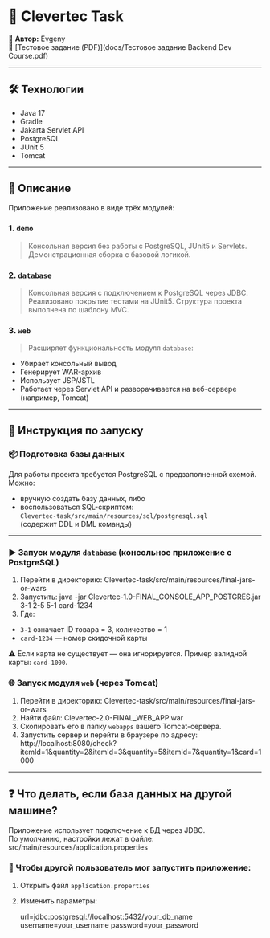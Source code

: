 # 🧾 Clevertec Task

🔖 **Автор:** Evgeny  
📄 [Тестовое задание (PDF)](docs/Тестовое задание Backend Dev Course.pdf)

---

## 🛠️ Технологии

- Java 17  
- Gradle  
- Jakarta Servlet API  
- PostgreSQL  
- JUnit 5  
- Tomcat  

---

## 📌 Описание

Приложение реализовано в виде трёх модулей:

### 1. `demo`  
> Консольная версия без работы с PostgreSQL, JUnit5 и Servlets. Демонстрационная сборка с базовой логикой.

### 2. `database`  
> Консольная версия с подключением к PostgreSQL через JDBC.  
Реализовано покрытие тестами на JUnit5. Структура проекта выполнена по шаблону MVC.

### 3. `web`  
> Расширяет функциональность модуля `database`:  
- Убирает консольный вывод  
- Генерирует WAR-архив  
- Использует JSP/JSTL  
- Работает через Servlet API и разворачивается на веб-сервере (например, Tomcat)

---

## 🚀 Инструкция по запуску

### 📦 Подготовка базы данных
Для работы проекта требуется PostgreSQL с предзаполненной схемой.  
Можно:
- вручную создать базу данных, либо  
- воспользоваться SQL-скриптом:  
  `Clevertec-task/src/main/resources/sql/postgresql.sql`  
  (содержит DDL и DML команды)

---

### ▶️ Запуск модуля `database` (консольное приложение с PostgreSQL)

1. Перейти в директорию: Clevertec-task/src/main/resources/final-jars-or-wars
2. Запустить: java -jar Clevertec-1.0-FINAL_CONSOLE_APP_POSTGRES.jar 3-1 2-5 5-1 card-1234
3. Где:
- `3-1` означает ID товара = 3, количество = 1  
- `card-1234` — номер скидочной карты

⚠️ Если карта не существует — она игнорируется. Пример валидной карты: `card-1000`.

### 🌐 Запуск модуля `web` (через Tomcat)

1. Перейти в директорию: Clevertec-task/src/main/resources/final-jars-or-wars
2. Найти файл: Clevertec-2.0-FINAL_WEB_APP.war
3. Скопировать его в папку `webapps` вашего Tomcat-сервера.
4. Запустить сервер и перейти в браузере по адресу: http://localhost:8080/check?itemId=1&quantity=2&itemId=3&quantity=5&itemId=7&quantity=1&card=1000
---

## ❓ Что делать, если база данных на другой машине?

Приложение использует подключение к БД через JDBC.  
По умолчанию, настройки лежат в файле:  
src/main/resources/application.properties

### 🔧 Чтобы другой пользователь мог запустить приложение:
1. Открыть файл `application.properties`
2. Изменить параметры:

   url=jdbc:postgresql://localhost:5432/your_db_name
   username=your_username
   password=your_password
